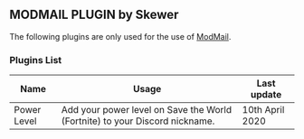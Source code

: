 ## MODMAIL PLUGIN by Skewer

The following plugins are only used for the use of [ModMail](https://github.com/kyb3r/modmail).


### Plugins List

|    Name   |   Usage   |  Last update |
|     --    |     --    |       --     |
|  Power Level  |  Add your power level on Save the World (Fortnite) to your Discord nickname.  | 10th April 2020 |
